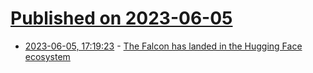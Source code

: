 # [Published on 2023-06-05](index.md)

* [2023-06-05, 17:19:23](https://lobste.rs/s/vok2pm/falcon_has_landed_hugging_face_ecosystem) - [The Falcon has landed in the Hugging Face ecosystem](https://huggingface.co/blog/falcon)
